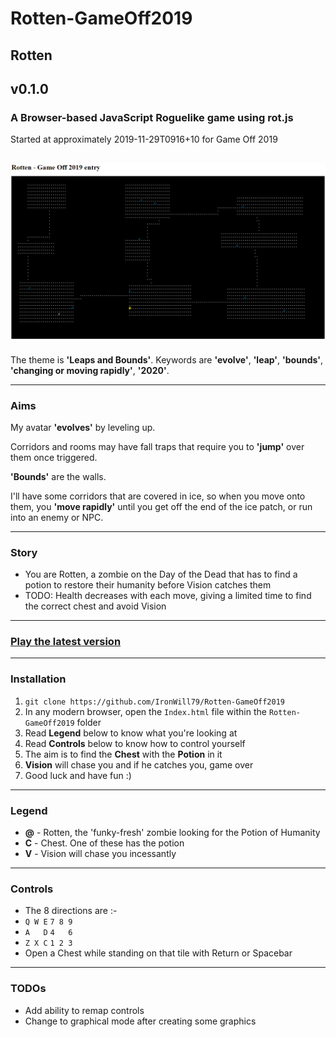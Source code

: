 # Rotten-GameOff2019
## Rotten
## v0.1.0
### A Browser-based JavaScript Roguelike game using rot.js
Started at approximately 2019-11-29T0916+10 for Game Off 2019

![alt text](https://github.com/IronWill79/Rotten-GameOff2019/raw/master/images/Rotten-GameOff2019v0.01.png "Rotten v0.01 screenshot")
---
The theme is **'Leaps and Bounds'**. Keywords are **'evolve'**, **'leap'**, **'bounds'**, **'changing or moving rapidly'**, **'2020'**.

---
### Aims
My avatar **'evolves'** by leveling up.

Corridors and rooms may have fall traps that require you to **'jump'** over them once triggered.

**'Bounds'** are the walls.

I'll have some corridors that are covered in ice, so when you move onto them, you **'move rapidly'** until you get off the end of the ice patch, or run into an enemy or NPC.

---
### Story
* You are Rotten, a zombie on the Day of the Dead that has to find a potion to restore their humanity before Vision catches them
* TODO: Health decreases with each move, giving a limited time to find the correct chest and avoid Vision
---
### [Play the latest version](https://ironwill79.itch.io/rotten)
---
### Installation

1. `git clone https://github.com/IronWill79/Rotten-GameOff2019`
2. In any modern browser, open the `Index.html` file within the `Rotten-GameOff2019` folder
3. Read **Legend** below to know what you're looking at
4. Read **Controls** below to know how to control yourself
5. The aim is to find the **Chest** with the **Potion** in it
6. **Vision** will chase you and if he catches you, game over
7. Good luck and have fun :)
---
### Legend

* **@** - Rotten, the 'funky-fresh' zombie looking for the Potion of Humanity
* **C** - Chest. One of these has the potion
* **V** - Vision will chase you incessantly
---
### Controls

* The 8 directions are :-
* `Q W E` `7 8 9`
* `A   D` `4   6`
* `Z X C` `1 2 3`
* Open a Chest while standing on that tile with Return or Spacebar
---
### TODOs

* Add ability to remap controls  
* Change to graphical mode after creating some graphics
